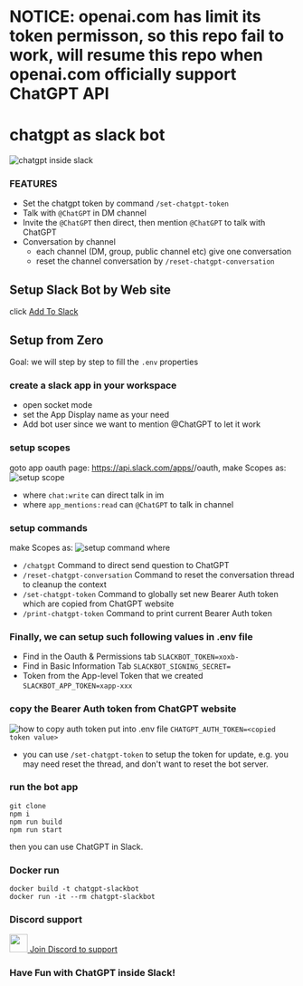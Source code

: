 # NOTICE: openai.com has limit its token permisson, so this repo fail to work, will resume this repo when openai.com officially support ChatGPT API
# chatgpt as slack bot
![chatgpt inside slack](./img/chatgpt-demo-v1.gif)

### FEATURES
- Set the chatgpt token by command `/set-chatgpt-token`
- Talk with `@ChatGPT` in DM channel
- Invite the `@ChatGPT` then direct, then mention `@ChatGPT` to talk with ChatGPT
- Conversation by channel
  - each channel (DM, group, public channel etc) give one conversation
  - reset the channel conversation by `/reset-chatgpt-conversation`

## Setup Slack Bot by Web site
click [Add To Slack](https://chatgpt.slackext.com/)

## Setup from Zero

Goal: we will step by step to fill the `.env` properties

### create a slack app in your workspace
  - open socket mode
  - set the App Display name as your need
  - Add bot user since we want to mention @ChatGPT to let it work

### setup scopes
goto app oauth page: https://api.slack.com/apps/<replace-app-id>/oauth, make Scopes as:
![setup scope](./img/scope.png)
- where `chat:write` can direct talk in im
- where `app_mentions:read` can `@ChatGPT` to talk in channel

### setup commands
make Scopes as:
![setup command](./img/command.png)
where
- `/chatgpt` Command to direct send question to ChatGPT
- `/reset-chatgpt-conversation` Command to reset the conversation thread to cleanup the context
- `/set-chatgpt-token` Command to globally set new Bearer Auth token which are copied from ChatGPT website
- `/print-chatgpt-token` Command to print current Bearer Auth token

### Finally, we can setup such following values in .env file
- Find in the Oauth  & Permissions tab `SLACKBOT_TOKEN=xoxb-`
- Find in Basic Information Tab `SLACKBOT_SIGNING_SECRET=`
- Token from the App-level Token that we created `SLACKBOT_APP_TOKEN=xapp-xxx`

### copy the Bearer Auth token from ChatGPT website
![how to copy auth token](./img/token.png)
put into .env file `CHATGPT_AUTH_TOKEN=<copied token value>`
- you can use `/set-chatgpt-token` to setup the token for update, e.g. you may need reset the thread, and don't want to reset the bot server.

### run the bot app
```
git clone
npm i
npm run build
npm run start
```
then you can use ChatGPT in Slack.

### Docker run
```
docker build -t chatgpt-slackbot
docker run -it --rm chatgpt-slackbot
```

### Discord support
<a href='https://discord.gg/WFbxPgqkjF'>
<img src='./img/discord-icon-svgrepo-com.svg' height='32' /> Join Discord to support
</a>

### Have Fun with ChatGPT inside Slack!
